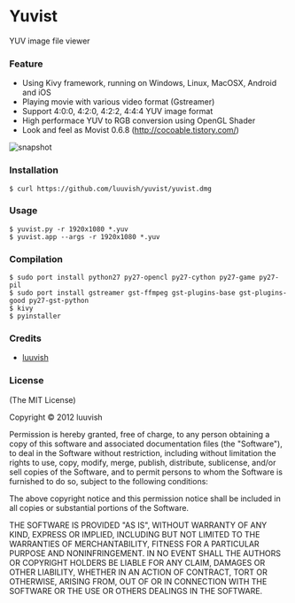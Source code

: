 Yuvist
======

YUV image file viewer

### Feature

* Using Kivy framework, running on Windows, Linux, MacOSX, Android and iOS
* Playing movie with various video format (Gstreamer)
* Support 4:0:0, 4:2:0, 4:2:2, 4:4:4 YUV image format
* High performace YUV to RGB conversion using OpenGL Shader
* Look and feel as Movist 0.6.8 (http://cocoable.tistory.com/)

![snapshot](http://github.com/luuvish/yuvist/snapshot.png)

### Installation

    $ curl https://github.com/luuvish/yuvist/yuvist.dmg

### Usage

    $ yuvist.py -r 1920x1080 *.yuv
    $ yuvist.app --args -r 1920x1080 *.yuv

### Compilation

    $ sudo port install python27 py27-opencl py27-cython py27-game py27-pil
    $ sudo port install gstreamer gst-ffmpeg gst-plugins-base gst-plugins-good py27-gst-python
	$ kivy
    $ pyinstaller

### Credits

- [luuvish](http://github.com/luuvish)

### License

(The MIT License)

Copyright © 2012 luuvish

Permission is hereby granted, free of charge, to any person obtaining a copy of this software and associated documentation files (the "Software"), to deal in the Software without restriction, including without limitation the rights to use, copy, modify, merge, publish, distribute, sublicense, and/or sell copies of the Software, and to permit persons to whom the Software is furnished to do so, subject to the following conditions:

The above copyright notice and this permission notice shall be included in all copies or substantial portions of the Software.

THE SOFTWARE IS PROVIDED "AS IS", WITHOUT WARRANTY OF ANY KIND, EXPRESS OR IMPLIED, INCLUDING BUT NOT LIMITED TO THE WARRANTIES OF MERCHANTABILITY, FITNESS FOR A PARTICULAR PURPOSE AND NONINFRINGEMENT. IN NO EVENT SHALL THE AUTHORS OR COPYRIGHT HOLDERS BE LIABLE FOR ANY CLAIM, DAMAGES OR OTHER LIABILITY, WHETHER IN AN ACTION OF CONTRACT, TORT OR OTHERWISE, ARISING FROM, OUT OF OR IN CONNECTION WITH THE SOFTWARE OR THE USE OR OTHERS DEALINGS IN THE SOFTWARE.
